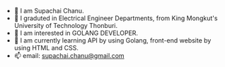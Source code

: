 - 👋 I am Supachai Chanu.
- 🎁 I graduted in Electrical Engineer Departments, from King Mongkut's University of Technology Thonburi.
- 👀 I am interested in GOLANG DEVELOPER.
- 🌱 I am currently learning API by using Golang, front-end website by using HTML and CSS.
- 📫 email: supachai.chanu@gmail.com

<!---
gotsupa/gotsupa is a ✨ special ✨ repository because its `README.md` (this file) appears on your GitHub profile.
You can click the Preview link to take a look at your changes.
--->
